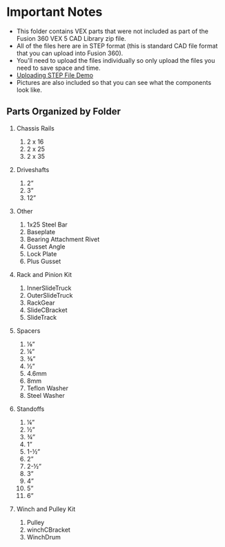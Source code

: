 # Important Notes #

* This folder contains VEX parts that were not included as part of the Fusion 360 VEX 5 CAD Library zip file.
* All of the files here are in STEP format (this is standard CAD file format that you can upload into Fusion 360).
* You'll need to upload the files individually so only upload the files you need to save space and time.
* [Uploading STEP File Demo](/vex-fusion-models-additional-parts/upload-stp-file-demo.gif)
* Pictures are also included so that you can see what the components look like.

## Parts Organized by Folder ##
1. Chassis Rails
    1.  2 x 16
    2.  2 x 25
    3.  2 x 35
      
2.  Driveshafts
    1.  2”
    2.  3”
    3.  12”
       
3.  Other
    1.  1x25 Steel Bar
    2.  Baseplate
    3.  Bearing Attachment Rivet
    4.  Gusset Angle
    5.  Lock Plate
    6.  Plus Gusset
       
4.  Rack and Pinion Kit
    1.  InnerSlideTruck
    2.  OuterSlideTruck
    3.  RackGear
    4.  SlideCBracket
    5.  SlideTrack
      
5.  Spacers
    1.   ⅛”
    2.   ¼”
    3.   ⅜”
    4.   ½”
    5.   4.6mm
    6.   8mm
    7.   Teflon Washer
    8.   Steel Washer

6.  Standoffs
    1.   ¼”
    2.   ½”
    3.   ¾”
    4.   1”
    5.   1-½”
    6.   2”
    7.   2-½”
    8.   3”
    9.   4”
    10.   5”
    11.   6”

7.  Winch and Pulley Kit
    1.   Pulley
    2.   winchCBracket
    3.   WinchDrum

